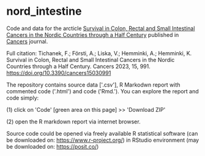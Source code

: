 # nord_intestine

Code and data for the arcticle [Survival in Colon, Rectal and Small Intestinal Cancers in the Nordic Countries through a Half Century](https://www.mdpi.com/2072-6694/15/3/991) published in [Cancers](https://www.mdpi.com/journal/cancers) journal.

Full citation: Tichanek, F.; Försti, A.; Liska, V.; Hemminki, A.; Hemminki, K. Survival in Colon, Rectal and Small Intestinal Cancers in the Nordic Countries through a Half Century. Cancers 2023, 15, 991. https://doi.org/10.3390/cancers15030991

The repository contains source data ['.csv'], R Markodwn report with commented code ('.html') and code ('Rmd.'). You can explore the report and code simply:

(1) click on 'Code' [green area on this page] >> 'Download ZIP'

(2) open the R markdown report via internet browser.

Source code could be opened via freely available R statistical software (can be downloaded on: https://www.r-project.org/) in RStudio environment (may be downloaded on: https://posit.co/)
